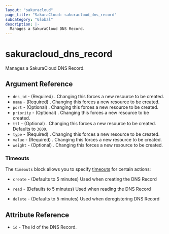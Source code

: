 ```yaml
---
layout: "sakuracloud"
page_title: "SakuraCloud: sakuracloud_dns_record"
subcategory: "Global"
description: |-
  Manages a SakuraCloud DNS Record.
---
```


# sakuracloud_dns_record

Manages a SakuraCloud DNS Record.

## Argument Reference

* `dns_id` - (Required) . Changing this forces a new resource to be created.
* `name` - (Required) . Changing this forces a new resource to be created.
* `port` - (Optional) . Changing this forces a new resource to be created.
* `priority` - (Optional) . Changing this forces a new resource to be created.
* `ttl` - (Optional) . Changing this forces a new resource to be created. Defaults to `3600`.
* `type` - (Required) . Changing this forces a new resource to be created.
* `value` - (Required) . Changing this forces a new resource to be created.
* `weight` - (Optional) . Changing this forces a new resource to be created.



### Timeouts

The `timeouts` block allows you to specify [timeouts](https://www.terraform.io/docs/configuration/resources.html#timeouts) for certain actions:

* `create` - (Defaults to 5 minutes) Used when creating the DNS Record

* `read` -   (Defaults to 5 minutes) Used when reading the DNS Record


* `delete` - (Defaults to 5 minutes) Used when deregistering DNS Record



## Attribute Reference

* `id` - The id of the DNS Record.




